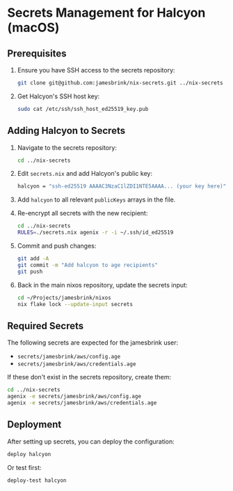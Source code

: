 # Secrets Management for Halcyon (macOS)

## Prerequisites

1. Ensure you have SSH access to the secrets repository:
   ```bash
   git clone git@github.com:jamesbrink/nix-secrets.git ../nix-secrets
   ```

2. Get Halcyon's SSH host key:
   ```bash
   sudo cat /etc/ssh/ssh_host_ed25519_key.pub
   ```

## Adding Halcyon to Secrets

1. Navigate to the secrets repository:
   ```bash
   cd ../nix-secrets
   ```

2. Edit `secrets.nix` and add Halcyon's public key:
   ```nix
   halcyon = "ssh-ed25519 AAAAC3NzaC1lZDI1NTE5AAAA... (your key here)";
   ```

3. Add `halcyon` to all relevant `publicKeys` arrays in the file.

4. Re-encrypt all secrets with the new recipient:
   ```bash
   cd ../nix-secrets
   RULES=./secrets.nix agenix -r -i ~/.ssh/id_ed25519
   ```

5. Commit and push changes:
   ```bash
   git add -A
   git commit -m "Add halcyon to age recipients"
   git push
   ```

6. Back in the main nixos repository, update the secrets input:
   ```bash
   cd ~/Projects/jamesbrink/nixos
   nix flake lock --update-input secrets
   ```

## Required Secrets

The following secrets are expected for the jamesbrink user:
- `secrets/jamesbrink/aws/config.age`
- `secrets/jamesbrink/aws/credentials.age`

If these don't exist in the secrets repository, create them:
```bash
cd ../nix-secrets
agenix -e secrets/jamesbrink/aws/config.age
agenix -e secrets/jamesbrink/aws/credentials.age
```

## Deployment

After setting up secrets, you can deploy the configuration:
```bash
deploy halcyon
```

Or test first:
```bash
deploy-test halcyon
```